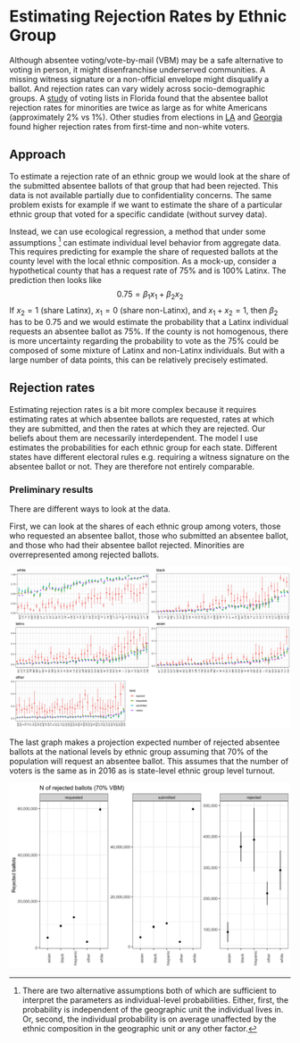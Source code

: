 # Estimating Rejection Rates by Ethnic Group

Although absentee voting/vote-by-mail (VBM) may be a safe alternative to voting in person, it might disenfranchise underserved communities. A missing witness signature or a non-official envelope might disqualify a ballot. And rejection rates can vary widely across socio-demographic groups. A [study](https://electionscience.clas.ufl.edu/files/2020/04/Baringer_Herron_Smith_VBM_FL.pdf) of voting lists in Florida found that the absentee ballot rejection rates for minorities are twice as large as for white Americans (approximately 2% vs 1%). Other studies from elections in [LA](https://www.sciencedirect.com/science/article/pii/S0261379408000796) and [Georgia](https://electionscience.clas.ufl.edu/files/2020/05/GA_Venmo.pdf)  found higher rejection rates from first-time and non-white voters.

## Approach

To estimate a rejection rate of an ethnic group we would look at the share of the submitted absentee ballots of that group that had been rejected. This data is not available partially due to confidentiality concerns. The same problem exists for example if we want to estimate the share of a particular ethnic group that voted for a specific candidate (without survey data).

Instead, we can use ecological regression, a method that under some assumptions [^1] can estimate individual level behavior from aggregate data. This requires predicting for example the share of requested ballots at the county level with the local ethnic composition. As a mock-up, consider a hypothetical county that has a request rate of 75% and is 100% Latinx. The prediction then looks like 
$$
0.75 = \beta_{1}x_{1} + \beta_2x_2
$$
If $x_2 = 1$ (share Latinx), $x_1 = 0$ (share non-Latinx), and $x_1 + x_2 = 1$, then $\beta_2$ has to be $0.75$ and we would estimate the probability that a Latinx individual requests an absentee ballot as $75\%$. If the county is not homogenous, there is more uncertainty regarding the probability to vote as the 75% could be composed of some mixture of Latinx and non-Latinx individuals. But with a large number of data points, this can be relatively precisely estimated.

## Rejection rates

Estimating rejection rates is a bit more complex because it requires estimating rates at which absentee ballots are requested, rates at which they are submitted, and then the rates at which they are rejected. Our beliefs about them are necessarily interdependent. The model I use estimates the probabilities for each ethnic group for each state. Different states have different electoral rules e.g. requiring a witness signature on the absentee ballot or not. They are therefore not entirely comparable.

### Preliminary results



There are different ways to look at the data.

First, we can look at the shares of each ethnic group among voters, those who requested an absentee ballot, those who submitted an absentee ballot, and those who had their absentee ballot rejected. Minorities are overrepresented among rejected ballots.

![m11_2020-09-02_group_shares_turnout_by_state](plots/m11_2020-09-02_group_shares_turnout_by_state.jpeg)

The last graph makes a projection expected number of rejected absentee ballots at the national levels by ethnic group assuming that 70% of the population will request an absentee ballot. This assumes that the number of voters is the same as in 2016 as is state-level ethnic group level turnout.

![m11_2020-09-02_n_rejected_national_turnout_by_state](plots/m11_2020-09-02_n_rejected_national_turnout_by_state.jpeg)

[^1]: There are two alternative assumptions both of which are sufficient to interpret the parameters as individual-level probabilities. Either, first, the probability is independent of the geographic unit the individual lives in. Or, second, the individual probability is on average unaffected by the ethnic composition in the geographic unit or any other factor.

